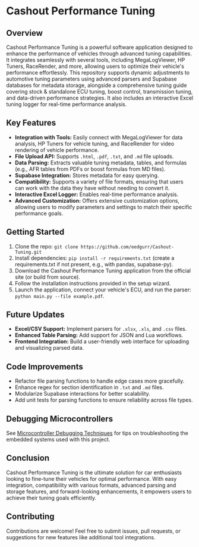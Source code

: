 # Cashout Performance Tuning

## Overview
Cashout Performance Tuning is a powerful software application designed to enhance the performance of vehicles through advanced tuning capabilities. It integrates seamlessly with several tools, including MegaLogViewer, HP Tuners, RaceRender, and more, allowing users to optimize their vehicle's performance effortlessly. This repository supports dynamic adjustments to automotive tuning parameters using advanced parsers and Supabase databases for metadata storage, alongside a comprehensive tuning guide covering stock & standalone ECU tuning, boost control, transmission tuning, and data-driven performance strategies. It also includes an interactive Excel tuning logger for real-time performance analysis.

## Key Features
- **Integration with Tools:** Easily connect with MegaLogViewer for data analysis, HP Tuners for vehicle tuning, and RaceRender for video rendering of vehicle performance.
- **File Upload API:** Supports `.html`, `.pdf`, `.txt`, and `.md` file uploads.
- **Data Parsing:** Extracts valuable tuning metadata, tables, and formulas (e.g., AFR tables from PDFs or boost formulas from MD files).
- **Supabase Integration:** Stores metadata for easy querying.
- **Compatibility:** Supports a variety of file formats, ensuring that users can work with the data they have without needing to convert it.
- **Interactive Excel Logger:** Enables real-time performance analysis.
- **Advanced Customization:** Offers extensive customization options, allowing users to modify parameters and settings to match their specific performance goals.

## Getting Started
1. Clone the repo: `git clone https://github.com/eedgurr/Cashout-Tuning.git`
2. Install dependencies: `pip install -r requirements.txt` (create a requirements.txt if not present, e.g., with pandas, supabase-py).
3. Download the Cashout Performance Tuning application from the official site (or build from source).
4. Follow the installation instructions provided in the setup wizard.
5. Launch the application, connect your vehicle's ECU, and run the parser: `python main.py --file example.pdf`.

## Future Updates
- **Excel/CSV Support:** Implement parsers for `.xlsx`, `.xls`, and `.csv` files.
- **Enhanced Table Parsing:** Add support for JSON and Lua workflows.
- **Frontend Integration:** Build a user-friendly web interface for uploading and visualizing parsed data.

## Code Improvements
- Refactor file parsing functions to handle edge cases more gracefully.
- Enhance regex for section identification in `.txt` and `.md` files.
- Modularize Supabase interactions for better scalability.
- Add unit tests for parsing functions to ensure reliability across file types.

## Debugging Microcontrollers
See [Microcontroller Debugging Techniques](docs/microcontroller_debugging.md) for tips on troubleshooting the embedded systems used with this project.


## Conclusion
Cashout Performance Tuning is the ultimate solution for car enthusiasts looking to fine-tune their vehicles for optimal performance. With easy integration, compatibility with various formats, advanced parsing and storage features, and forward-looking enhancements, it empowers users to achieve their tuning goals efficiently.

## Contributing
Contributions are welcome! Feel free to submit issues, pull requests, or suggestions for new features like additional tool integrations.
